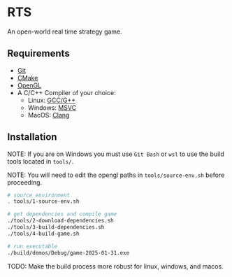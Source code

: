# RTS

An open-world real time strategy game.

## Requirements

- [Git](https://git-scm.com/)
- [CMake](https://cmake.org/)
- [OpenGL](https://www.opengl.org/)
- A C/C++ Compiler of your choice:
   - Linux: [GCC/G++](https://gcc.gnu.org/)
   - Windows: [MSVC](https://visualstudio.microsoft.com/vs/)
   - MacOS: [Clang](https://clang.llvm.org/)

## Installation

NOTE: If you are on Windows you must use `Git Bash` or `wsl` to use the build tools located in `tools/`.

NOTE: You will need to edit the opengl paths in `tools/source-env.sh` before proceeding.

```bash
# source environment
. tools/1-source-env.sh

# get dependencies and compile game
./tools/2-download-dependencies.sh
./tools/3-build-dependencies.sh
./tools/4-build-game.sh

# run executable
./build/demos/Debug/game-2025-01-31.exe
```

TODO: Make the build process more robust for linux, windows, and macos.